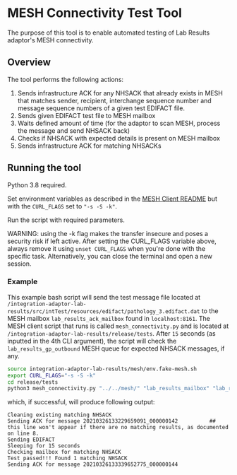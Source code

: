 # MESH Connectivity Test Tool

The purpose of this tool is to enable automated testing of Lab Results adaptor's MESH connectivity.

## Overview

The tool performs the following actions:
1) Sends infrastructure ACK for any NHSACK that already exists in MESH that matches 
sender, recipient, interchange sequence number and message sequence numbers of a given test EDIFACT file.
2) Sends given EDIFACT test file to MESH mailbox
3) Waits defined amount of time (for the adaptor to scan MESH, process the message and send NHSACK back)
4) Checks if NHSACK with expected details is present on MESH mailbox
5) Sends infrastructure ACK for matching NHSACKs

## Running the tool
Python 3.8 required.

Set environment variables as described in the [MESH Client README](../../mesh/README.md)
but with the `CURL_FLAGS` set to `"-s -S -k"`.

Run the script with required parameters.

WARNING: using the -k flag makes the transfer insecure and poses a security risk if left active.
After setting the CURL_FLAGS variable above, always remove it using `unset CURL_FLAGS` when you're done with the specific task.
Alternatively, you can close the terminal and open a new session.

### Example
This example bash script will send the test message file located at `/integration-adaptor-lab-results/src/intTest/resources/edifact/pathology_3.edifact.dat` 
to the MESH mailbox `lab_results_ack_mailbox` found in `localhost:8161`.
The MESH client script that runs is called `mesh_connectivity.py` and is located at `/integration-adaptor-lab-results/release/tests`.
After `15` seconds (as inputted in the 4th CLI argument), the script will check the `lab_results_gp_outbound` MESH queue for expected NHSACK messages, if any.

```bash
source integration-adaptor-lab-results/mesh/env.fake-mesh.sh
export CURL_FLAGS="-s -S -k"
cd release/tests
python3 mesh_connectivity.py "../../mesh/" "lab_results_mailbox" "lab_results_ack_mailbox" 15 "../../src/intTest/resources/edifact/pathology_3.edifact.dat"  
```

which, if successful, will produce following output:
```
Cleaning existing matching NHSACK
Sending ACK for message 20210326133229659091_000000142          ## this line won't appear if there are no matching results, as documented on line 8.
Sending EDIFACT
Sleeping for 15 seconds
Checking mailbox for matching NHSACK
Test passed!!! Found 1 matching NHSACK
Sending ACK for message 20210326133339652775_000000144
```
